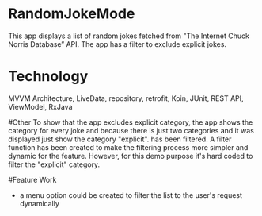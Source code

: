 # RandomJokeMode

This app displays a list of random jokes fetched from "The Internet Chuck Norris Database” API. The app has a filter to exclude explicit jokes. 

# Technology
MVVM Architecture, 
LiveData,
repository, retrofit, Koin, JUnit, REST API, ViewModel, RxJava

#Other
To show that the app excludes explicit category, the app shows the category for every joke and because there is just two categories and it was displayed just show the category "explicit". has been filtered. A  filter function has been created to make the filtering process more simpler and dynamic for the feature. However, for this demo purpose it's hard coded to filter the "explicit" category. 

#Feature Work

- a menu option could be created to filter the list to the user's request dynamically




